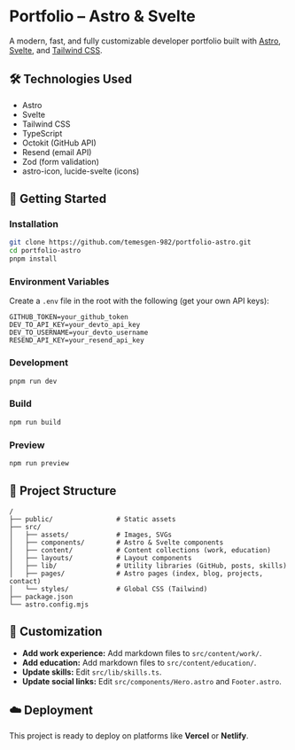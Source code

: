 # Portfolio – Astro & Svelte

A modern, fast, and fully customizable developer portfolio built with [Astro](https://astro.build/), [Svelte](https://svelte.dev/), and [Tailwind CSS](https://tailwindcss.com/).

## 🛠️ Technologies Used

- Astro
- Svelte
- Tailwind CSS
- TypeScript
- Octokit (GitHub API)
- Resend (email API)
- Zod (form validation)
- astro-icon, lucide-svelte (icons)

## 🚀 Getting Started

### Installation
```bash
git clone https://github.com/temesgen-982/portfolio-astro.git
cd portfolio-astro
pnpm install
```

### Environment Variables
Create a `.env` file in the root with the following (get your own API keys):

```
GITHUB_TOKEN=your_github_token
DEV_TO_API_KEY=your_devto_api_key
DEV_TO_USERNAME=your_devto_username
RESEND_API_KEY=your_resend_api_key
```

### Development
```bash
pnpm run dev
```

### Build
```bash
npm run build
```

### Preview
```bash
npm run preview
```

## 📁 Project Structure

```
/
├── public/                # Static assets
├── src/
│   ├── assets/            # Images, SVGs
│   ├── components/        # Astro & Svelte components
│   ├── content/           # Content collections (work, education)
│   ├── layouts/           # Layout components
│   ├── lib/               # Utility libraries (GitHub, posts, skills)
│   ├── pages/             # Astro pages (index, blog, projects, contact)
│   └── styles/            # Global CSS (Tailwind)
├── package.json
└── astro.config.mjs
```

## 📝 Customization

- **Add work experience:** Add markdown files to `src/content/work/`.
- **Add education:** Add markdown files to `src/content/education/`.
- **Update skills:** Edit `src/lib/skills.ts`.
- **Update social links:** Edit `src/components/Hero.astro` and `Footer.astro`.

## ☁️ Deployment

This project is ready to deploy on platforms like **Vercel** or **Netlify**.
